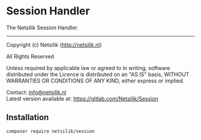 Session Handler
===============

The Netsilik Session Handler.

---

Copyright (c) Netsilik (http://netsilik.nl)

All Rights Reserved

Unless required by applicable law or agreed to in writing, software
distributed under the Licence is distributed on an "AS IS" basis,
WITHOUT WARRANTIES OR CONDITIONS OF ANY KIND, either express or implied.

Contact: info@netsilik.nl  
Latest version available at: https://gitlab.com/Netsilik/Session


Installation
------------

```
composer require netsilik/session
```
